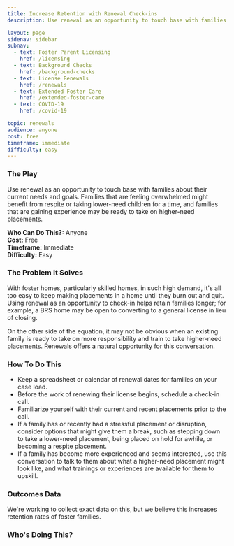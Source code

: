 ```yaml
---
title: Increase Retention with Renewal Check-ins
description: Use renewal as an opportunity to touch base with families about their current needs and goals.

layout: page
sidenav: sidebar
subnav:
  - text: Foster Parent Licensing
    href: /licensing
  - text: Background Checks
    href: /background-checks
  - text: License Renewals
    href: /renewals
  - text: Extended Foster Care
    href: /extended-foster-care
  - text: COVID-19
    href: /covid-19

topic: renewals
audience: anyone
cost: free
timeframe: immediate
difficulty: easy
---
```



### The Play

Use renewal as an opportunity to touch base with families about their current needs and goals. Families that are feeling overwhelmed might benefit from respite or taking lower-need children for a time, and families that are gaining experience may be ready to take on higher-need placements.

**Who Can Do This?:**
Anyone<br />
**Cost:**
Free<br />
**Timeframe:**
Immediate<br />
**Difficulty:**
Easy<br />

### The Problem It Solves

With foster homes, particularly skilled homes, in such high demand, it's all too easy to keep making placements in a home until they burn out and quit. Using renewal as an opportunity to check-in helps retain families longer; for example, a BRS home may be open to converting to a general license in lieu of closing. 

On the other side of the equation, it may not be obvious when an existing family is ready to take on more responsibility and train to take higher-need placements. Renewals offers a natural opportunity for this conversation.

### How To Do This

* Keep a spreadsheet or calendar of renewal dates for families on your case load.
* Before the work of renewing their license begins, schedule a check-in call.
* Familiarize yourself with their current and recent placements prior to the call.
* If a family has or recently had a stressful placement or disruption, consider options that might give them a break, such as stepping down to take a lower-need placement, being placed on hold for awhile, or becoming a respite placement.
* If a family has become more experienced and seems interested, use this conversation to talk to them about what a higher-need placement might look like, and what trainings or experiences are available for them to upskill.

### Outcomes Data

We're working to collect exact data on this, but we believe this increases retention rates of foster families.

### Who's Doing This?

